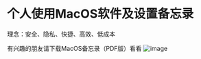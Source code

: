  # 个人使用MacOS软件及设置备忘录  

理念：安全、隐私、快捷、高效、低成本  

有兴趣的朋友请下载MacOS备忘录（PDF版）看看
 ![image](https://github.com/anonymouswww/raw/master/MyApp.jpg)
